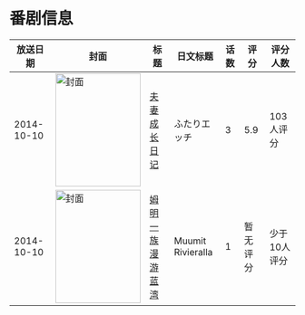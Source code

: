# 番剧信息

|放送日期|封面|标题|日文标题|话数|评分|评分人数|
|---|---|---|---|---|---|---|
|2014-10-10|<img src="https://bangumi.tv/img/no_icon_subject.png" alt="封面" style="width:150px;height:200px;object-fit:cover;">|[夫妻成长日记](https://bangumi.tv/subject/102797)|ふたりエッチ|3|5.9|103人评分|
|2014-10-10|<img src="https://lain.bgm.tv/pic/cover/c/52/37/171943_eP10D.jpg" alt="封面" style="width:150px;height:200px;object-fit:cover;">|[姆明一族 漫游蓝湾](https://bangumi.tv/subject/171943)|Muumit Rivieralla|1|暂无评分|少于10人评分|
